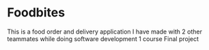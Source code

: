 # Foodbites
This is a food order and  delivery application
I have made with 2 other teammates 
while doing software development 1 course Final project 

